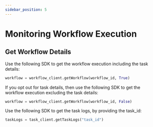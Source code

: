 ```yaml
---
sidebar_position: 5
---
```


# Monitoring Workflow Execution

## Get Workflow Details

Use the following SDK to get the workflow execution including the task details:

```python
workflow = workflow_client.getWorkflow(workflow_id, True)
```

If you opt out for task details, then use the following SDK to get the workflow execution excluding the task details:

```python
workflow = workflow_client.getWorkflow(workflow_id, False)
```

Use the following SDK to get the task logs, by providing the task_id:

```python
taskLogs = task_client.getTaskLogs("task_id")
```
